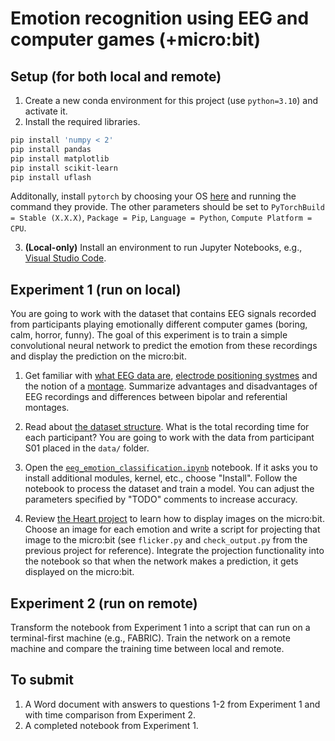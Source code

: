 # Emotion recognition using EEG and computer games (+micro:bit)

## Setup (for both local and remote)

1. Create a new conda environment for this project (use `python=3.10`) and activate it.
2. Install the required libraries.

```bash
pip install 'numpy < 2'
pip install pandas
pip install matplotlib
pip install scikit-learn
pip install uflash
```

Additonally, install `pytorch` by choosing your OS [here](https://pytorch.org/get-started/locally/) and running the command they provide.
The other parameters should be set to `PyTorchBuild = Stable (X.X.X)`, `Package = Pip`, `Language = Python`, `Compute Platform = CPU`.

3. **(Local-only)** Install an environment to run Jupyter Notebooks, e.g., [Visual Studio Code](https://code.visualstudio.com).

## Experiment 1 (run on local)

You are going to work with the dataset that contains EEG signals recorded from participants playing emotionally different computer games (boring, calm, horror, funny). The goal of this experiment is to train a simple convolutional neural network to predict the emotion from these recordings and display the prediction on the micro:bit.

1. Get familiar with [what EEG data are](https://en.wikipedia.org/wiki/Electroencephalography), [electrode positioning systmes](https://en.wikipedia.org/wiki/10–20_system_(EEG)) and the notion of a [montage](https://www.learningeeg.com/montages-and-technical-components). Summarize advantages and disadvantages of EEG recordings and differences between bipolar and referential montages.

2. Read about [the dataset structure](https://www.kaggle.com/datasets/wajahat1064/emotion-recognition-using-eeg-and-computer-games?resource=download). What is the total recording time for each participant? You are going to work with the data from participant S01 placed in the `data/` folder.

3. Open the [`eeg_emotion_classification.ipynb`](eeg_emotion_classification.ipynb) notebook. If it asks you to install additional modules, kernel, etc., choose "Install". Follow the notebook to process the dataset and train a model. You can adjust the parameters specified by "TODO" comments to increase accuracy.

4. Review [the Heart project](https://microbit.org/projects/make-it-code-it/heart/?editor=python) to learn how to display images on the micro:bit. Choose an image for each emotion and write a script for projecting that image to the micro:bit (see `flicker.py` and `check_output.py` from the previous project for reference). Integrate the projection functionality into the notebook so that when the network makes a prediction, it gets displayed on the micro:bit.

## Experiment 2 (run on remote)

Transform the notebook from Experiment 1 into a script that can run on a terminal-first machine (e.g., FABRIC). Train the network on a remote machine and compare the training time between local and remote.

## To submit

1. A Word document with answers to questions 1-2 from Experiment 1 and with time comparison from Experiment 2.
2. A completed notebook from Experiment 1.
